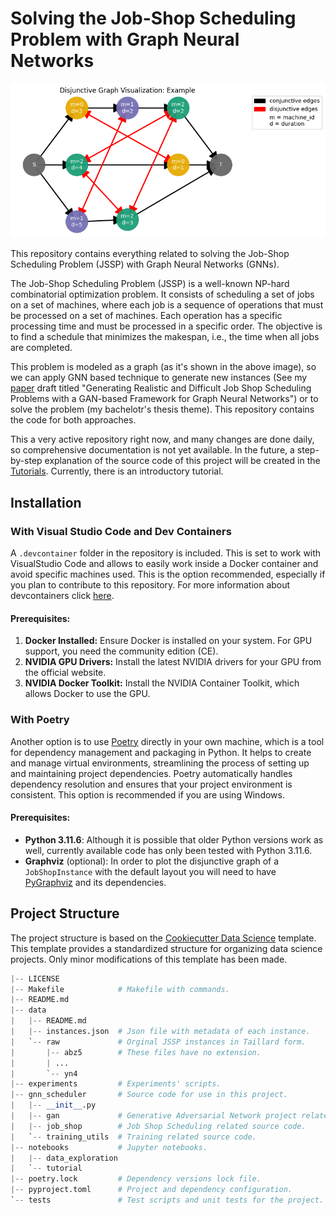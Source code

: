 # Solving the Job-Shop Scheduling Problem with Graph Neural Networks
![](example_disjunctive_graph.png)

This repository contains everything related to solving the Job-Shop Scheduling Problem (JSSP) with Graph Neural Networks (GNNs). 

The Job-Shop Scheduling Problem (JSSP) is a well-known NP-hard combinatorial optimization problem. It consists of scheduling a set of jobs on a set of machines, where each job is a sequence of operations that must be processed on a set of machines. Each operation has a specific processing time and must be processed in a specific order. The objective is to find a schedule that minimizes the makespan, i.e., the time when all jobs are completed.

This problem is modeled as a graph (as it's shown in the above image), so we can apply GNN based technique to generate new instances (See my [paper](paper.pdf) draft titled "Generating Realistic and Difficult Job Shop Scheduling Problems with a GAN-based Framework for Graph Neural Networks") or to solve the problem (my bachelotr's thesis theme). This repository contains the code for both approaches.

This a very active repository right now, and many changes are done daily, so comprehensive documentation is not yet available. In the future, a step-by-step explanation of the source code of this project will be created in the [Tutorials](notebooks/tutorials). Currently, there is an introductory tutorial.

## Installation

### With Visual Studio Code and Dev Containers
A `.devcontainer` folder in the repository is included. This is set to work with VisualStudio Code and allows to easily work inside a Docker container and avoid specific machines used. This is the option recommended, especially if you plan to contribute to this repository. For more information about devcontainers click [here](https://code.visualstudio.com/docs/devcontainers/containers).

#### Prerequisites:

1. **Docker Installed:** Ensure Docker is installed on your system. For GPU support, you need the community edition (CE).
2. **NVIDIA GPU Drivers:** Install the latest NVIDIA drivers for your GPU from the official website.
3. **NVIDIA Docker Toolkit:** Install the NVIDIA Container Toolkit, which allows Docker to use the GPU.


### With Poetry
Another option is to use [Poetry](https://python-poetry.org/) directly in your own machine, which is a tool for dependency management and packaging in Python. It helps to create and manage virtual environments, streamlining the process of setting up and maintaining project dependencies. Poetry automatically handles dependency resolution and ensures that your project environment is consistent. This option is recommended if you are using Windows.

#### Prerequisites:
- **Python 3.11.6**: Although it is possible that older Python versions work as well, currently available code has only been tested with Python 3.11.6.
- **Graphviz** (optional): In order to plot the disjunctive graph of a `JobShopInstance` with the default layout you will need to have [PyGraphviz](https://pygraphviz.github.io/documentation/stable/install.html) and its dependencies.

## Project Structure
The project structure is based on the [Cookiecutter Data Science](https://drivendata.github.io/cookiecutter-data-science/) template. This template provides a standardized structure for organizing data science projects. Only minor modifications of this template has been made.

```python
|-- LICENSE
|-- Makefile            # Makefile with commands.
|-- README.md
|-- data
|   |-- README.md
|   |-- instances.json  # Json file with metadata of each instance.
|   `-- raw             # Orginal JSSP instances in Taillard form.
|       |-- abz5        # These files have no extension.
|       | ...
|       `-- yn4
|-- experiments         # Experiments' scripts.
|-- gnn_scheduler       # Source code for use in this project.
|   |-- __init__.py
|   |-- gan             # Generative Adversarial Network project related source code.
|   |-- job_shop        # Job Shop Scheduling related source code.
|   `-- training_utils  # Training related source code.
|-- notebooks           # Jupyter notebooks.
|   |-- data_exploration
|   `-- tutorial
|-- poetry.lock         # Dependency versions lock file.
|-- pyproject.toml      # Project and dependency configuration.
`-- tests               # Test scripts and unit tests for the project.
```


